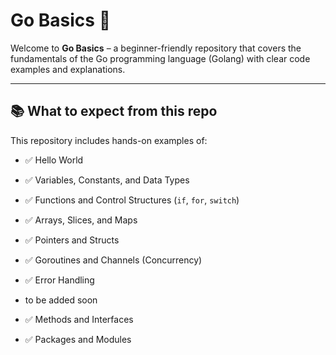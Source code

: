 # Go Basics 🚀

Welcome to **Go Basics** – a beginner-friendly repository that covers the fundamentals of the Go programming language (Golang) with clear code examples and explanations.

---

## 📚 What to expect from this repo

This repository includes hands-on examples of:

- ✅ Hello World
- ✅ Variables, Constants, and Data Types
- ✅ Functions and Control Structures (`if`, `for`, `switch`)
- ✅ Arrays, Slices, and Maps
- ✅ Pointers and Structs
- ✅ Goroutines and Channels (Concurrency)
- ✅ Error Handling

- to be added soon
- ✅ Methods and Interfaces
- ✅ Packages and Modules

